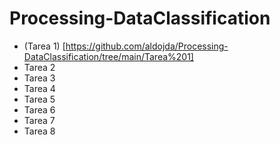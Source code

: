 # Processing-DataClassification

*  (Tarea 1) [https://github.com/aldojda/Processing-DataClassification/tree/main/Tarea%201]
* Tarea 2
* Tarea 3
* Tarea 4
* Tarea 5
* Tarea 6
* Tarea 7
* Tarea 8
